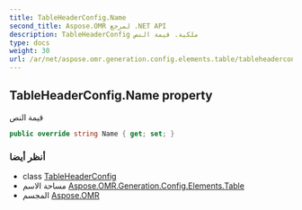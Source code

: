 ```yaml
---
title: TableHeaderConfig.Name
second_title: Aspose.OMR لمرجع .NET API
description: TableHeaderConfig ملكية. قيمة النص
type: docs
weight: 30
url: /ar/net/aspose.omr.generation.config.elements.table/tableheaderconfig/name/
---
```

## TableHeaderConfig.Name property

قيمة النص

```csharp
public override string Name { get; set; }
```

### أنظر أيضا

* class [TableHeaderConfig](../)
* مساحة الاسم [Aspose.OMR.Generation.Config.Elements.Table](../../tableheaderconfig/)
* المجسم [Aspose.OMR](../../../)


